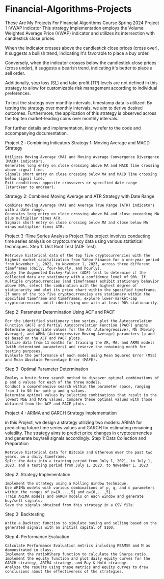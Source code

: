 # Financial-Algorithms-Projects
These Are My Projects For Financial Algorithms Course Spring 2024
Project 1 :VWAP Indicator
This strategy implementation employs the Volume Weighted Average Price (VWAP) indicator and utilizes its intersection with candlestick close prices.

When the indicator crosses above the candlestick close prices (cross over), it suggests a bullish trend, indicating it's favorable to place a buy order.

Conversely, when the indicator crosses below the candlestick close prices (cross under), it suggests a bearish trend, indicating it's better to place a sell order.

Additionally, stop loss (SL) and take profit (TP) levels are not defined in this strategy to allow for customizable risk management according to individual preferences.

To test the strategy over monthly intervals, timestamp data is utilized. By testing the strategy over monthly intervals, we aim to derive desired outcomes. Furthermore, the application of this strategy is observed across the top ten market-leading coins over monthly intervals.

For further details and implementation, kindly refer to the code and accompanying documentation.

Project 2 : Combining Indicators
Strategy 1: Moving Average and MACD Strategy

    Utilizes Moving Average (MA) and Moving Average Convergence Divergence (MACD) indicators.
    Generates long entry on close crossing above MA and MACD line crossing above signal line.
    Signals short entry on close crossing below MA and MACD line crossing below signal line.
    Exit conditions: opposite crossovers or specified date range (startYear to endYear).

Strategy 2: Combined Moving Average and ATR Strategy with Date Range

    Combines Moving Average (MA) and Average True Range (ATR) indicators with a date range.
    Generates long entry on close crossing above MA and close exceeding MA plus multiplier times ATR.
    Signals short entry on close crossing below MA and close below MA minus multiplier times ATR.

Project 3 :Time Series Analysis Project
This project involves conducting time series analysis on cryptocurrency data using various statistical techniques.
Step 1: Unit Root Test (ADF Test)

    Retrieve historical data of the top five cryptocurrencies with the highest market capitalization from Yahoo Finance for a one-year period from November 1, 2022, to November 1, 2023, across three different timeframes (daily, four-hourly, and hourly).
    Apply the Augmented Dickey-Fuller (ADF) test to determine if the collected data are stationary with a confidence level of 90%. If multiple cryptocurrencies (and timeframes) exhibit stationary behavior above 90%, select the combination with the highest degree of stationarity and plot its price chart within the specified timeframe. If none of the top five cryptocurrencies are stationary within the specified timeframe and timeframes, explore lower-market-cap cryptocurrencies until identifying one with at least 90% stationarity.

Step 2: Parameter Determination Using ACF and PACF

    For the identified stationary time series, plot the Autocorrelation Function (ACF) and Partial Autocorrelation Function (PACF) graphs.
    Determine appropriate values for the AR (Autoregressive), MA (Moving Average), and ARMA (Autoregressive Moving Average) parameters (p and q) based on the ACF and PACF plots.
    Utilize data from 11 months for training the AR, MA, and ARMA models (with determined parameters) and reserve the remaining month for testing purposes.
    Evaluate the performance of each model using Mean Squared Error (MSE) and Mean Absolute Percentage Error (MAPE).

Step 3: Optimal Parameter Determination

    Employ a brute-force search method to discover optimal combinations of p and q values for each of the three models.
    Conduct a comprehensive search within the parameter space, ranging from 1 to 50 for both p and q values.
    Determine optimal values by selecting combinations that result in the lowest MSE and MAPE values. Compare these optimal values with those obtained from the ACF and PACF plots.

Project 4 : ARIMA and GARCH Strategy Implementation

in this Project, we design a strategy utilizing two models: ARIMA for predicting future time series values and GARCH for estimating remaining volatility. The strategy aims to predict price changes in cryptocurrencies and generate buy/sell signals accordingly.
Step 1: Data Collection and Preparation

    Retrieve historical data for Bitcoin and Ethereum over the past two years, on a daily timeframe.
    Split the data into a training period from July 1, 2021, to July 1, 2023, and a testing period from July 1, 2023, to November 1, 2023.

Step 2: Strategy Implementation

    Implement the strategy using a Rolling Window technique.
    Use ARIMA models with various combinations of p, q, and d parameters within the ranges of p={0,...,5} and q={0,...,5}.
    Train ARIMA models and GARCH models on each window and generate buy/sell signals.
    Save the signals obtained from this strategy in a CSV file.

Step 3: Backtesting

    Write a Backtest function to simulate buying and selling based on the generated signals with an initial capital of $100.

Step 4: Performance Evaluation

    Calculate Performance Evaluation metrics including PEAMSE and M as demonstrated in class.
    Implement the ratioRSharp function to calculate the Sharpe ratio.
    Implement the equity function and plot daily equity curves for the GARCH strategy, ARIMA strategy, and Buy & Hold strategy.
    Analyze the results using these metrics and equity curves to draw conclusions about the effectiveness of the strategies.

